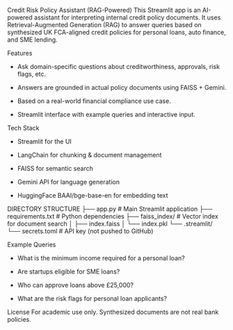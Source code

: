  Credit Risk Policy Assistant (RAG-Powered)
This Streamlit app is an AI-powered assistant for interpreting internal credit policy documents. It uses Retrieval-Augmented Generation (RAG) to answer queries based on synthesized UK FCA-aligned credit policies for personal loans, auto finance, and SME lending.

 Features
 - Ask domain-specific questions about creditworthiness, approvals, risk flags, etc.

- Answers are grounded in actual policy documents using FAISS + Gemini.

- Based on a real-world financial compliance use case.

- Streamlit interface with example queries and interactive input.

Tech Stack
- Streamlit for the UI

- LangChain for chunking & document management

- FAISS for semantic search

- Gemini API for language generation

- HuggingFace BAAI/bge-base-en for embedding text

DIRECTORY STRUCTURE
├── app.py                  # Main Streamlit application
├── requirements.txt        # Python dependencies
├── faiss_index/            # Vector index for document search
│   ├── index.faiss
│   └── index.pkl
└── .streamlit/
    └── secrets.toml        # API key (not pushed to GitHub)

Example Queries
- What is the minimum income required for a personal loan?

- Are startups eligible for SME loans?

- Who can approve loans above £25,000?

- What are the risk flags for personal loan applicants?

License
For academic use only. Synthesized documents are not real bank policies.
